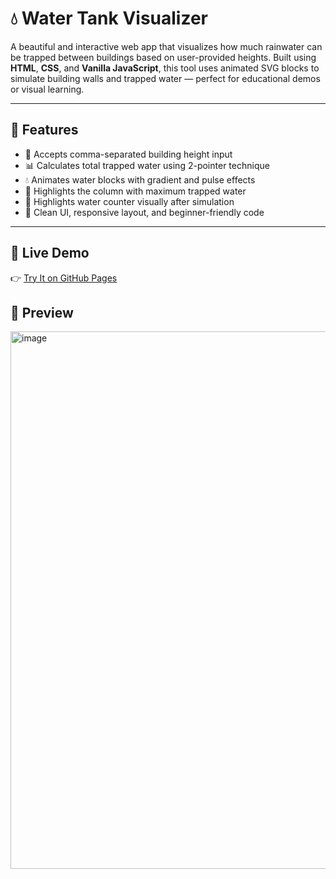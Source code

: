 # 💧 Water Tank Visualizer

A beautiful and interactive web app that visualizes how much rainwater can be trapped between buildings based on user-provided heights. Built using **HTML**, **CSS**, and **Vanilla JavaScript**, this tool uses animated SVG blocks to simulate building walls and trapped water — perfect for educational demos or visual learning.

---

## 🌟 Features

- 🔢 Accepts comma-separated building height input
- 📊 Calculates total trapped water using 2-pointer technique
- 💧 Animates water blocks with gradient and pulse effects
- 🌈 Highlights the column with maximum trapped water
- 🎯 Highlights water counter visually after simulation
- 🧠 Clean UI, responsive layout, and beginner-friendly code

---

## 🚀 Live Demo

👉 [Try It on GitHub Pages](https://vinodha-23.github.io/Assignment/)



## 📸 Preview
<img width="1896" height="860" alt="image" src="https://github.com/user-attachments/assets/48e72273-d99d-456b-a291-9cd14b90c8ca" />


